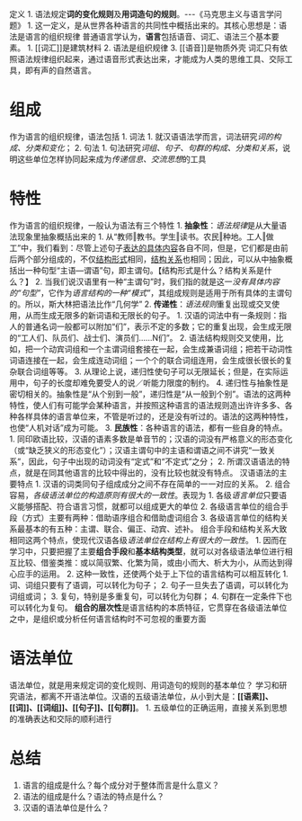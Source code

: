 定义
	1. 语法规定**词的变化规则**及**用词造句的规则**。---《马克思主义与语言学问题》
		1. 这一定义，是从世界各种语言的共同性中概括出来的。其核心思想是：语法是语言的组织规律
普通语言学认为，**语言**包括语音、词汇、语法三个基本要素。
	1. [[词汇]]是建筑材料
	2. 语法是组织规律
	3. [[语音]]是物质外壳
词汇只有依照语法规律组织起来，通过语音形式表达出来，才能成为人类的思维工具、交际工具，即有声的自然语言。
# 组成
作为语言的组织规律，语法包括
	1. 词法
		1. 就汉语语法学而言，词法研究*词的构成、分类和变化*；
	2. 句法
		1. 句法研究*词组、句子、句群的构成、分类和关系*，说明这些单位怎样协同起来成为*传递信息、交流思想*的工具
# 特性
作为语言的组织规律，一般认为语法有三个特性
	1. **抽象性**：*语法规律*是从大量语法现象里抽象概括出来的
		1. 从“教师‖教书。学生‖读书。农民‖种地。工人‖做工”中，我们看到：尽管上述句子<u>表达的具体内容</u>各自不同，但是，它们都是由前后两个部分组成的，不仅<u>结构形式</u>相同，<u>结构关系</u>也相同；因此，可以从中抽象概括出一种句型“主语—谓语”句，即主谓句。【结构形式是什么？结构关系是什么？】
		2. 当我们说汉语里有一种“主谓句”时，我们指的就是这一*没有具体内容的“句型”*，它作为*语言结构的一种“模式”*，其组成规则是适用于所有具体的主谓句的。所以，斯大林把语法比作“几何学”
	2. **传递性**：*语法规则*重复出现或交叉使用，从而生成无限多的新词语和无限长的句子。
		1. 汉语的词法中有一条规则：指人的普通名词一般都可以附加“们”，表示不定的多数；它的重复出现，会生成无限的“工人们、队员们、战士们、演员们……N们”。
		2. 语法结构规则交叉使用，比如，把一个动宾词组和一个主谓词组套接在一起，会生成兼语词组；把若干动词性词语连接在一起，会生成连动词组；一个个的联合词组连用，会生成很长很长的复杂联合词组等等。
		3. 从理论上说，递归性使句子可以无限延长；但是，在实际运用中，句子的长度却难免要受人的说／听能力限度的制约。
		4. 递归性与抽象性是密切相关的。抽象性是“从个别到一般”，递归性是“从一般到个别”。语法的这两种特性，使人们有可能学会某种语言，并按照这种语言的语法规则造出许许多多、各种各样具体的语言单位来，不管是听过的，还是没有听过的。语法的这两种特性，也使“人机对话”成为可能。
	3. **民族性**：各种语言的语法，都有一些自身的特点。
		1. 同印欧语比较，汉语的语素多数是单音节的；汉语的词没有严格意义的形态变化（或“缺乏狭义的形态变化”）；汉语主谓句中的主语和谓语之间不讲究“一致关系”，因此，句子中出现的动词没有“定式”和“不定式”之分；
		2. 所谓汉语语法的特点，就是在同其他语言的比较中得出的，没有比较也就没有特点。
汉语语法的主要特点
	1. 汉语的词类同句子组成成分之间不存在简单的一一对应的关系。
	2. 组合容易，*各级语法单位的构造原则有很大的一致性*。表现为
		1. 各级*语言单位*只要语义能够搭配、符合语言习惯，就都可以组成更大的单位
		2. 各级语言单位的组合手段（方式）主要有两种：借助语序组合和借助虚词组合
		3. 各级语言单位的结构关系最基本的有五种：主谓、联合、偏正、动宾、述补。
组合手段和结构关系大致相同这两个特点，使现代汉语各级*语法单位在结构上有很大的一致性*。
	1. 因而在学习中，只要把握了主要**组合手段**和**基本结构类型**，就可以对各级语法单位进行相互比较、借鉴类推：或以简驭繁、化繁为简，或由小而大、析大为小，从而达到得心应手的运用。
	2. 这种一致性，还使两个处于上下位的语言结构可以相互转化
		1. 词、词组只要有了语调，可以转化为句子；
		2. 句子一旦失去了语调，可以转化为词组或词；
		3. 复句，特别是多重复句，可以转化为句群；
		4. 句群在一定条件下也可以转化为复句。
**组合的层次性**是语言结构的本质特征，它贯穿在各级语法单位之中，是组织或分析任何语言结构时不可忽视的重要方面
# 语法单位
语法单位，就是用来规定词的变化规则、用词造句的规则的基本单位？
学习和研究语法，都离不开语法单位。汉语的五级语法单位，从小到大是：**[[语素]]、[[词]]、[[词组]]、[[句子]]、[[句群]]**。
	1. 五级单位的正确运用，直接关系到思想的准确表达和交际的顺利进行
# 总结
1. 语言的组成是什么？每个成分对于整体而言是什么意义？
2. 语法的组成是什么？语法的特点是什么？
3. 汉语的语法单位是什么？
<!--SR:!2023-06-17,3,250!2023-06-17,3,250!2023-06-17,3,250!2023-06-17,3,250-->